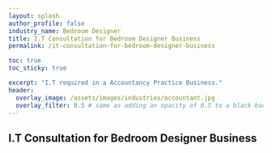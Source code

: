 ```yaml
---
layout: splash 
author_profile: false 
industry_name: Bedroom Designer
title: I.T Consultation for Bedroom Designer Business
permalink: /it-consultation-for-bedroom-designer-business

toc: true
toc_sticky: true

excerpt: "I.T required in a Accountancy Practice Business."
header:
  overlay_image: /assets/images/industries/accountant.jpg
  overlay_filter: 0.5 # same as adding an opacity of 0.5 to a black background
---
```


## I.T Consultation for Bedroom Designer Business